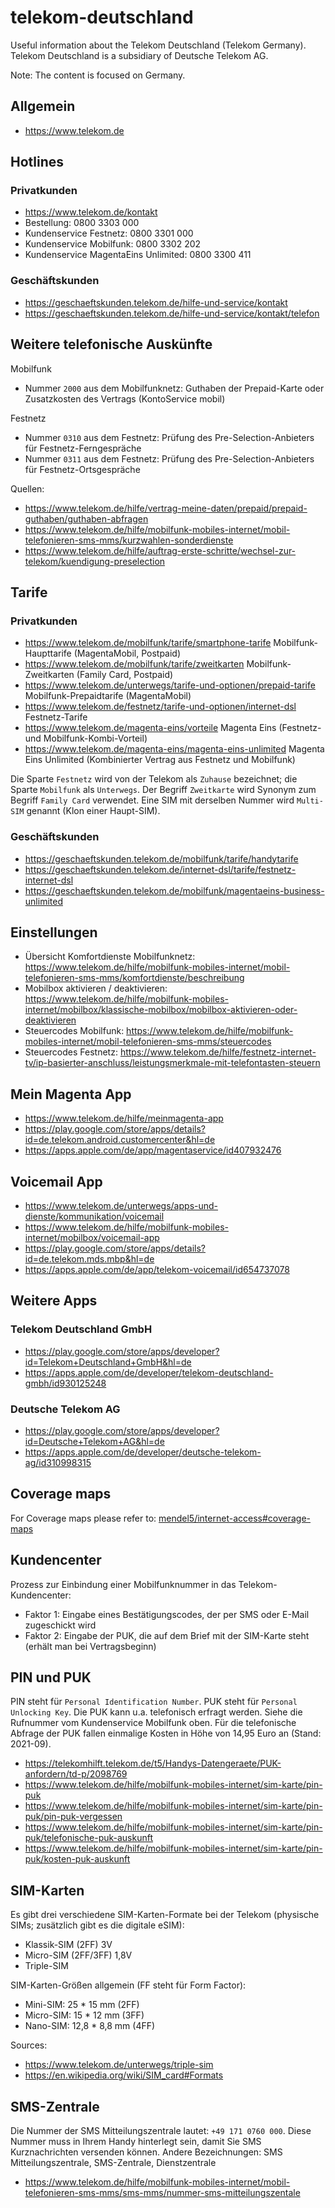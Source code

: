 # telekom-deutschland
Useful information about the Telekom Deutschland (Telekom Germany). Telekom Deutschland is a subsidiary of Deutsche Telekom AG.

Note: The content is focused on Germany.

## Allgemein
- https://www.telekom.de

## Hotlines
### Privatkunden
- https://www.telekom.de/kontakt
- Bestellung: 0800 3303 000
- Kundenservice Festnetz: 0800 3301 000
- Kundenservice Mobilfunk: 0800 3302 202
- Kundenservice MagentaEins Unlimited: 0800 3300 411

### Geschäftskunden
- https://geschaeftskunden.telekom.de/hilfe-und-service/kontakt
- https://geschaeftskunden.telekom.de/hilfe-und-service/kontakt/telefon

## Weitere telefonische Auskünfte
Mobilfunk
- Nummer `2000` aus dem Mobilfunknetz: Guthaben der Prepaid-Karte oder Zusatzkosten des Vertrags (KontoService mobil)

Festnetz
- Nummer `0310` aus dem Festnetz: Prüfung des Pre-Selection-Anbieters für Festnetz-Ferngespräche
- Nummer `0311` aus dem Festnetz: Prüfung des Pre-Selection-Anbieters für Festnetz-Ortsgespräche

Quellen:
- https://www.telekom.de/hilfe/vertrag-meine-daten/prepaid/prepaid-guthaben/guthaben-abfragen
- https://www.telekom.de/hilfe/mobilfunk-mobiles-internet/mobil-telefonieren-sms-mms/kurzwahlen-sonderdienste
- https://www.telekom.de/hilfe/auftrag-erste-schritte/wechsel-zur-telekom/kuendigung-preselection

## Tarife
### Privatkunden
- https://www.telekom.de/mobilfunk/tarife/smartphone-tarife Mobilfunk-Haupttarife (MagentaMobil, Postpaid)
- https://www.telekom.de/mobilfunk/tarife/zweitkarten Mobilfunk-Zweitkarten (Family Card, Postpaid)
- https://www.telekom.de/unterwegs/tarife-und-optionen/prepaid-tarife Mobilfunk-Prepaidtarife (MagentaMobil)
- https://www.telekom.de/festnetz/tarife-und-optionen/internet-dsl Festnetz-Tarife
- https://www.telekom.de/magenta-eins/vorteile Magenta Eins (Festnetz- und Mobilfunk-Kombi-Vorteil)
- https://www.telekom.de/magenta-eins/magenta-eins-unlimited Magenta Eins Unlimited (Kombinierter Vertrag aus Festnetz und Mobilfunk)

Die Sparte `Festnetz` wird von der Telekom als `Zuhause` bezeichnet; die Sparte `Mobilfunk` als `Unterwegs`.
Der Begriff `Zweitkarte` wird Synonym zum Begriff `Family Card` verwendet. Eine SIM mit derselben Nummer wird `Multi-SIM` genannt (Klon einer Haupt-SIM).

### Geschäftskunden
- https://geschaeftskunden.telekom.de/mobilfunk/tarife/handytarife
- https://geschaeftskunden.telekom.de/internet-dsl/tarife/festnetz-internet-dsl
- https://geschaeftskunden.telekom.de/mobilfunk/magentaeins-business-unlimited

## Einstellungen
- Übersicht Komfortdienste Mobilfunknetz: https://www.telekom.de/hilfe/mobilfunk-mobiles-internet/mobil-telefonieren-sms-mms/komfortdienste/beschreibung
- Mobilbox aktivieren / deaktivieren: https://www.telekom.de/hilfe/mobilfunk-mobiles-internet/mobilbox/klassische-mobilbox/mobilbox-aktivieren-oder-deaktivieren
- Steuercodes Mobilfunk: https://www.telekom.de/hilfe/mobilfunk-mobiles-internet/mobil-telefonieren-sms-mms/steuercodes
- Steuercodes Festnetz: https://www.telekom.de/hilfe/festnetz-internet-tv/ip-basierter-anschluss/leistungsmerkmale-mit-telefontasten-steuern

## Mein Magenta App
- https://www.telekom.de/hilfe/meinmagenta-app
- https://play.google.com/store/apps/details?id=de.telekom.android.customercenter&hl=de
- https://apps.apple.com/de/app/magentaservice/id407932476

## Voicemail App
- https://www.telekom.de/unterwegs/apps-und-dienste/kommunikation/voicemail
- https://www.telekom.de/hilfe/mobilfunk-mobiles-internet/mobilbox/voicemail-app
- https://play.google.com/store/apps/details?id=de.telekom.mds.mbp&hl=de
- https://apps.apple.com/de/app/telekom-voicemail/id654737078

## Weitere Apps
### Telekom Deutschland GmbH
- https://play.google.com/store/apps/developer?id=Telekom+Deutschland+GmbH&hl=de
- https://apps.apple.com/de/developer/telekom-deutschland-gmbh/id930125248

### Deutsche Telekom AG
- https://play.google.com/store/apps/developer?id=Deutsche+Telekom+AG&hl=de
- https://apps.apple.com/de/developer/deutsche-telekom-ag/id310998315

## Coverage maps
For Coverage maps please refer to: [mendel5/internet-access#coverage-maps](https://github.com/mendel5/internet-access#coverage-maps)

## Kundencenter
Prozess zur Einbindung einer Mobilfunknummer in das Telekom-Kundencenter:
- Faktor 1: Eingabe eines Bestätigungscodes, der per SMS oder E-Mail zugeschickt wird
- Faktor 2: Eingabe der PUK, die auf dem Brief mit der SIM-Karte steht (erhält man bei Vertragsbeginn)

## PIN und PUK
PIN steht für `Personal Identification Number`. PUK steht für `Personal Unlocking Key`. Die PUK kann u.a. telefonisch erfragt werden. Siehe die Rufnummer vom Kundenservice Mobilfunk oben. Für die telefonische Abfrage der PUK fallen einmalige Kosten in Höhe von 14,95 Euro an (Stand: 2021-09).
- https://telekomhilft.telekom.de/t5/Handys-Datengeraete/PUK-anfordern/td-p/2098769
- https://www.telekom.de/hilfe/mobilfunk-mobiles-internet/sim-karte/pin-puk
- https://www.telekom.de/hilfe/mobilfunk-mobiles-internet/sim-karte/pin-puk/pin-puk-vergessen
- https://www.telekom.de/hilfe/mobilfunk-mobiles-internet/sim-karte/pin-puk/telefonische-puk-auskunft
- https://www.telekom.de/hilfe/mobilfunk-mobiles-internet/sim-karte/pin-puk/kosten-puk-auskunft

## SIM-Karten
Es gibt drei verschiedene SIM-Karten-Formate bei der Telekom (physische SIMs; zusätzlich gibt es die digitale eSIM):
- Klassik-SIM (2FF) 3V
- Micro-SIM (2FF/3FF) 1,8V
- Triple-SIM

SIM-Karten-Größen allgemein (FF steht für Form Factor):
- Mini-SIM: 25 * 15 mm (2FF)
- Micro-SIM: 15 * 12 mm (3FF)
- Nano-SIM: 12,8 * 8,8 mm (4FF)

Sources:
- https://www.telekom.de/unterwegs/triple-sim
- https://en.wikipedia.org/wiki/SIM_card#Formats

## SMS-Zentrale
Die Nummer der SMS Mitteilungszentrale lautet: `+49 171 0760 000`. Diese Nummer muss in Ihrem Handy hinterlegt sein, damit Sie SMS Kurznachrichten versenden können.
Andere Bezeichnungen: SMS Mitteilungszentrale, SMS-Zentrale, Dienstzentrale
- https://www.telekom.de/hilfe/mobilfunk-mobiles-internet/mobil-telefonieren-sms-mms/sms-mms/nummer-sms-mitteilungszentale
